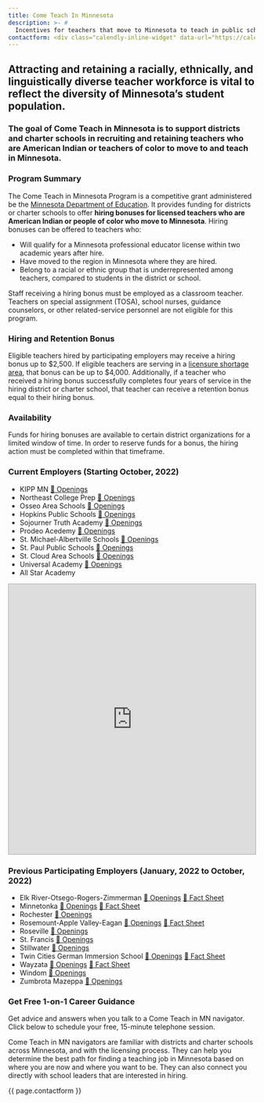 ```yaml
---
title: Come Teach In Minnesota
description: >- # 
  Incentives for teachers that move to Minnesota to teach in public schools.
contactform: <div class="calendly-inline-widget" data-url="https://calendly.com/chris-hoehn/come-teach-nav?hide_event_type_details=1&hide_gdpr_banner=1&primary_color=003865" style="min-width:320px;height:630px;"></div><script type="text/javascript" src="https://assets.calendly.com/assets/external/widget.js" async></script>
---
```


## Attracting and retaining a racially, ethnically, and linguistically diverse teacher workforce is vital to reflect the diversity of Minnesota’s student population. 
### The goal of Come Teach in Minnesota is to support districts and charter schools in recruiting and retaining teachers who are American Indian or teachers of color to move to and teach in Minnesota.


### Program Summary
The Come Teach in Minnesota Program is a competitive grant administered be the [Minnesota Department of Education](https://education.mn.gov/MDE/dse/equitdiv/ComeTeach/index.htm).  It provides funding for districts or charter schools to offer **hiring bonuses for licensed teachers who are American Indian or people of color who move to Minnesota**. Hiring bonuses can be offered to teachers who:
- Will qualify for a Minnesota professional educator license within two academic years after hire.
- Have moved to the region in Minnesota where they are hired.
- Belong to a racial or ethnic group that is underrepresented among teachers, compared to students in the district or school.


Staff receiving a hiring bonus must be employed as a classroom teacher. Teachers on special assignment (TOSA), school nurses, guidance counselors, or other related-service personnel are not eligible for this program.


### Hiring and Retention Bonus
Eligible teachers hired by participating employers may receive a hiring bonus up to $2,500.  If eligible teachers are serving in a <a href="https://education.mn.gov/mdeprod/idcplg?IdcService=GET_FILE&dDocName=PROD046876&RevisionSelectionMethod=latestReleased&Rendition=primary" target="_blank">licensure shortage area</a>, that bonus can be up to $4,000. Additionally, if a teacher who received a hiring bonus successfully completes four years of service in the hiring district or charter school, that teacher can receive a retention bonus equal to their hiring bonus.

### Availability
Funds for hiring bonuses are available to certain district organizations for a limited window of time.  In order to reserve funds for a bonus, the hiring action must be completed within that timeframe.

### Current Employers (Starting October, 2022)
- KIPP MN  [📣 Openings](https://www.kippminnesota.org/careers)
- Northeast College Prep  [📣 Openings](https://northeastcollegeprep.org/become-a-teacher/)
- Osseo Area Schools  [📣 Openings](https://www.district279.org/careers)
- Hopkins Public Schools  [📣 Openings](https://www.hopkinsschools.org/about/careers)
- Sojourner Truth Academy  [📣 Openings](https://sojournertruthacademy.org/contact-us/job-openings)
- Prodeo Acedemy  [📣 Openings](https://prodeo-academy.breezy.hr/)
- St. Michael-Albertville Schools  [📣 Openings](https://www.stma.k12.mn.us/domain/2433)
- St. Paul Public Schools  [📣 Openings](https://www.spps.org/hr)
- St. Cloud Area Schools  [📣 Openings](https://www.isd742.org/Page/1057)
- Universal Academy  [📣 Openings](https://uacsmn.org/index.php/employment)
- All Star Academy


<p align="center"><iframe src="https://batchgeo.com/map/0b319750991e97965340d6d7b3044282" frameborder="0" width="100%" height="550" sandbox="allow-top-navigation allow-scripts allow-popups allow-popups-to-escape-sandbox allow-same-origin allow-modals allow-forms" allow="geolocation https://batchgeo.com" style="border:1px solid #aaa;" scrolling="no"></iframe></p>



### Previous Participating Employers (January, 2022 to October, 2022)
- Elk River-Otsego-Rogers-Zimmerman [📣 Openings](https://educatemn.org/company/independent-school-district-728/) [🎯 Fact Sheet](/fact-sheets/ISD-728-Elk%20River-Otsego-Rogers-Zimmerman.pdf)
- Minnetonka [📣 Openings](https://educatemn.org/company/minnetonka-schools/) [🎯 Fact Sheet](/fact-sheets/Minnetonka.pdf)
- Rochester [📣 Openings](https://educatemn.org/company/rochester-schools/)
- Rosemount-Apple Valley-Eagan [📣 Openings](https://educatemn.org/employers/0196-01/) [🎯 Fact Sheet](/fact-sheets/District-196-Rosemount-Apple%20Valley-Eagan.pdf?)
- Roseville [📣 Openings](https://educatemn.org/company/roseville-schools/)
- St. Francis  [📣 Openings](https://educatemn.org/company/st-francis-area-schools/)
- Stillwater [📣 Openings](https://educatemn.org/company/stillwater-area-schools/)
- Twin Cities German Immersion School [📣 Openings](https://www.tcgis.org/career.html) [🎯 Fact Sheet](/fact-sheets/Twin-Cities-German-Immersion-School.png)
- Wayzata [📣 Openings](https://educatemn.org/employers/0284-01/) [🎯 Fact Sheet](/fact-sheets/Wayzata.pdf)
- Windom [📣 Openings](https://educatemn.org/company/windom-schools/)
- Zumbrota Mazeppa [📣 Openings](https://educatemn.org/company/zumbrota-mazeppa-school-district/)


### Get Free 1-on-1 Career Guidance
Get advice and answers when you talk to a Come Teach in MN navigator. Click below to schedule your free, 15-minute telephone session.

Come Teach in MN navigators are familiar with districts and charter schools across Minnesota, and with the licensing process. They can help you determine the best path for finding a teaching job in Minnesota based on where you are now and where you want to be.  They can also connect you directly with school leaders that are interested in hiring.


{{ page.contactform }}

